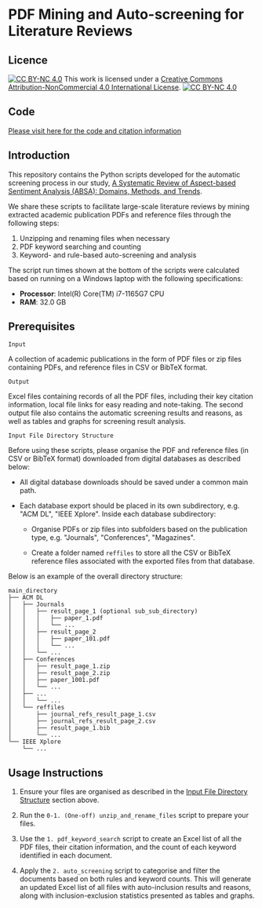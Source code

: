 # PDF Mining and Auto-screening for Literature Reviews

## Licence

[![CC BY-NC 4.0][cc-by-nc-shield]][cc-by-nc] This work is licensed under a
[Creative Commons Attribution-NonCommercial 4.0 International License][cc-by-nc].  [![CC BY-NC 4.0][cc-by-nc-image]][cc-by-nc]

[cc-by-nc]: https://creativecommons.org/licenses/by-nc/4.0/
[cc-by-nc-image]: https://licensebuttons.net/l/by-nc/4.0/88x31.png
[cc-by-nc-shield]: https://img.shields.io/badge/License-CC%20BY--NC%204.0-lightgrey.svg


## Code

[Please visit here for the code and citation information](https://doi.org/10.5281/zenodo.12872948)


## Introduction

This repository contains the Python scripts developed for the automatic screening process in our study, [A Systematic Review of Aspect-based Sentiment Analysis (ABSA): Domains, Methods, and Trends](https://arxiv.org/abs/2311.10777).


We share these scripts to facilitate large-scale literature reviews by mining extracted academic publication PDFs and reference files through the following steps:

1. Unzipping and renaming files when necessary
2. PDF keyword searching and counting
3. Keyword- and rule-based auto-screening and analysis

The script run times shown at the bottom of the scripts were calculated based on running on a Windows laptop with the following specifications:

- **Processor**: Intel(R) Core(TM) i7-1165G7 CPU
- **RAM**: 32.0 GB



## Prerequisites

`Input`

A collection of academic publications in the form of PDF files or zip files containing PDFs, and reference files in CSV or BibTeX format.

`Output`

Excel files containing records of all the PDF files, including their key citation information, local file links for easy reading and note-taking. The second output file also contains the automatic screening results and reasons, as well as tables and graphs for screening result analysis.


`Input File Directory Structure`

Before using these scripts, please organise the PDF and reference files (in CSV or BibTeX format) downloaded from digital databases as described below:

* All digital database downloads should be saved under a common main path. 

* Each database export should be placed in its own subdirectory, e.g. "ACM DL", "IEEE Xplore". Inside each database subdirectory:

    * Organise PDFs or zip files into subfolders based on the publication type, e.g. "Journals", "Conferences", "Magazines". 

    * Create a folder named `reffiles` to store all the CSV or BibTeX reference files associated with the exported files from that database.

Below is an example of the overall directory structure:
```
main_directory
├── ACM DL
│   ├── Journals
│   │   ├── result_page_1 (optional sub_sub_directory)
│   │   │   ├── paper_1.pdf
│   │   │   └── ...
│   │   ├── result_page_2
│   │   │   ├── paper_101.pdf
│   │   │   └── ...
│   │   └── ...
│   ├── Conferences
│   │   ├── result_page_1.zip
│   │   ├── result_page_2.zip
│   │   ├── paper_1001.pdf
│   │   └── ...
│   ├── ...
│   │   └── ...
│   └── reffiles
│       ├── journal_refs_result_page_1.csv
│       ├── journal_refs_result_page_2.csv
│       ├── result_page_1.bib
│       └── ...
└── IEEE Xplore
    └── ...
```


## Usage Instructions

1. Ensure your files are organised as described in the [Input File Directory Structure](#input-file-directory-structure) section above.

2. Run the `0-1. (One-off) unzip_and_rename_files` script to prepare your files.

3. Use the `1. pdf_keyword_search` script to create an Excel list of all the PDF files, their citation information, and the count of each keyword identified in each document.

4. Apply the `2. auto_screening` script to categorise and filter the documents based on both rules and keyword counts. This will generate an updated Excel list of all files with auto-inclusion results and reasons, along with inclusion-exclusion statistics presented as tables and graphs.


